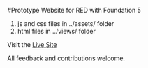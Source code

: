 #Prototype Website for RED with Foundation 5

1. js and css files in ../assets/ folder
2. html files in ../views/ folder

Visit the [Live Site](redproto.herokuapp.com)

All feedback and contributions welcome.
